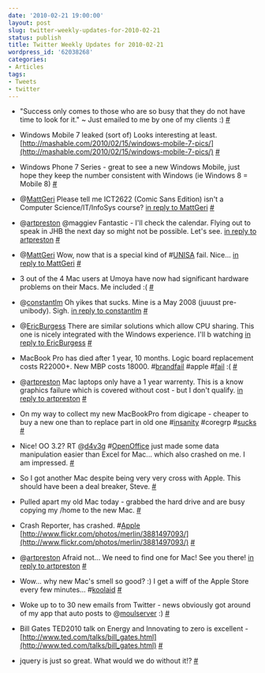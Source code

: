 ```yaml
---
date: '2010-02-21 19:00:00'
layout: post
slug: twitter-weekly-updates-for-2010-02-21
status: publish
title: Twitter Weekly Updates for 2010-02-21
wordpress_id: '62038268'
categories:
- Articles
tags:
- Tweets
- twitter
---
```



	
  * "Success only comes to those who are so busy that they do not have time to look for it." ~ Just emailed to me by one of my clients :) [#](http://twitter.com/timkeller/statuses/9136836434)

	
  * Windows Mobile 7 leaked (sort of) Looks interesting at least. [http://mashable.com/2010/02/15/windows-mobile-7-pics/](http://mashable.com/2010/02/15/windows-mobile-7-pics/) [#](http://twitter.com/timkeller/statuses/9139226591)

	
  * Windows Phone 7 Series - great to see a new Windows Mobile, just hope they keep the number consistent with Windows (ie Windows 8 = Mobile 8) [#](http://twitter.com/timkeller/statuses/9145208408)

	
  * @[MattGeri](http://twitter.com/MattGeri) Please tell me ICT2622 (Comic Sans Edition) isn't a Computer Science/IT/InfoSys course? [in reply to MattGeri](http://twitter.com/MattGeri/statuses/9144041504) [#](http://twitter.com/timkeller/statuses/9145342536)

	
  * @[artpreston](http://twitter.com/artpreston) @maggiev Fantastic - I'll check the calendar. Flying out to speak in JHB the next day so might not be possible. Let's see. [in reply to artpreston](http://twitter.com/artpreston/statuses/9145526630) [#](http://twitter.com/timkeller/statuses/9146022610)

	
  * @[MattGeri](http://twitter.com/MattGeri) Wow, now that is a special kind of #[UNISA](http://search.twitter.com/search?q=%23UNISA) fail. Nice... [in reply to MattGeri](http://twitter.com/MattGeri/statuses/9145846638) [#](http://twitter.com/timkeller/statuses/9146035749)

	
  * 3 out of the 4 Mac users at Umoya have now had significant hardware problems on their Macs. Me included :( [#](http://twitter.com/timkeller/statuses/9226033793)

	
  * @[constantlm](http://twitter.com/constantlm) Oh yikes that sucks. Mine is a May 2008 (juuust pre-unibody). Sigh. [in reply to constantlm](http://twitter.com/constantlm/statuses/9226184578) [#](http://twitter.com/timkeller/statuses/9226346035)

	
  * @[EricBurgess](http://twitter.com/EricBurgess) There are similar solutions which allow CPU sharing. This one is nicely integrated with the Windows experience. I'll b watching [in reply to EricBurgess](http://twitter.com/EricBurgess/statuses/9252228714) [#](http://twitter.com/timkeller/statuses/9276609560)

	
  * MacBook Pro has died after 1 year, 10 months. Logic board replacement costs R22000+. New MBP costs 18000. #[brandfail](http://search.twitter.com/search?q=%23brandfail) #apple #[fail](http://search.twitter.com/search?q=%23fail) :( [#](http://twitter.com/timkeller/statuses/9276667157)

	
  * @[artpreston](http://twitter.com/artpreston) Mac laptops only have a 1 year warrenty. This is a know graphics failure which is covered without cost - but I don't qualify. [in reply to artpreston](http://twitter.com/artpreston/statuses/9276810712) [#](http://twitter.com/timkeller/statuses/9283785976)

	
  * On my way to collect my new MacBookPro from digicape - cheaper to buy a new one than to replace part in old one #[insanity](http://search.twitter.com/search?q=%23insanity) #coregrp #[sucks](http://search.twitter.com/search?q=%23sucks) [#](http://twitter.com/timkeller/statuses/9284171024)

	
  * Nice! OO 3.2? RT @[d4v3g](http://twitter.com/d4v3g) #[OpenOffice](http://search.twitter.com/search?q=%23OpenOffice) just made some data manipulation easier than Excel for Mac... which also crashed on me.  I am impressed. [#](http://twitter.com/timkeller/statuses/9290467925)

	
  * So I got another Mac despite being very very cross with Apple. This should have been a deal breaker, Steve. [#](http://twitter.com/timkeller/statuses/9298303033)

	
  * Pulled apart my old Mac today - grabbed the hard drive and are busy copying my /home to the new Mac. [#](http://twitter.com/timkeller/statuses/9324852636)

	
  * Crash Reporter, has crashed. #[Apple](http://search.twitter.com/search?q=%23Apple) [http://www.flickr.com/photos/merlin/3881497093/](http://www.flickr.com/photos/merlin/3881497093/) [#](http://twitter.com/timkeller/statuses/9327013586)

	
  * @[artpreston](http://twitter.com/artpreston) Afraid not... We need to find one for Mac! See you there! [in reply to artpreston](http://twitter.com/artpreston/statuses/9327491602) [#](http://twitter.com/timkeller/statuses/9327670034)

	
  * Wow... why new Mac's smell so good? :) I get a wiff of the Apple Store every few minutes... #[koolaid](http://search.twitter.com/search?q=%23koolaid) [#](http://twitter.com/timkeller/statuses/9328203026)

	
  * Woke up to to 30 new emails from Twitter - news obviously got around of my app that auto posts to @[moulserver](http://twitter.com/moulserver) :) [#](http://twitter.com/timkeller/statuses/9377120512)

	
  * Bill Gates TED2010 talk on Energy and Innovating to zero is excellent - [http://www.ted.com/talks/bill_gates.html](http://www.ted.com/talks/bill_gates.html) [#](http://twitter.com/timkeller/statuses/9383213973)

	
  * jquery is just so great. What would we do without it!? [#](http://twitter.com/timkeller/statuses/9427874439)




